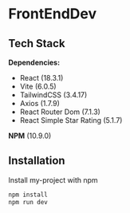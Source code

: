 # FrontEndDev



## Tech Stack

**Dependencies:** 
* React (18.3.1)
* Vite (6.0.5)
* TailwindCSS (3.4.17)
* Axios (1.7.9)
* React Router Dom (7.1.3)
* React Simple Star Rating (5.1.7)

**NPM** (10.9.0)




## Installation

Install my-project with npm

```bash
npm install 
npm run dev
```